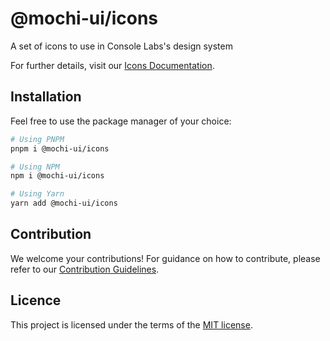# @mochi-ui/icons

A set of icons to use in Console Labs's design system

For further details, visit our
[Icons Documentation](https://ds.mochiui.com/?path=/docs/icons-list--docs).

## Installation

Feel free to use the package manager of your choice:

```sh
# Using PNPM
pnpm i @mochi-ui/icons

# Using NPM
npm i @mochi-ui/icons

# Using Yarn
yarn add @mochi-ui/icons
```

## Contribution

We welcome your contributions! For guidance on how to contribute, please refer
to our [Contribution Guidelines](/CONTRIBUTING.md).

## Licence

This project is licensed under the terms of the
[MIT license](https://choosealicense.com/licenses/mit/).
